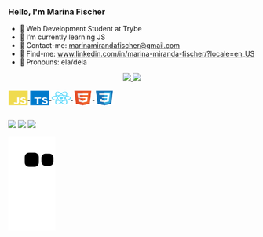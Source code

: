 ### Hello, I'm Marina Fischer

- 📜 Web Development Student at Trybe
- 🌱 I’m currently learning JS
- 📩 Contact-me: marinamirandafischer@gmail.com
- 📍 Find-me: www.linkedin.com/in/marina-miranda-fischer/?locale=en_US
- 🙂 Pronouns: ela/dela

<div align="center">
  <a href="https://github.com/marinafischer">
  <img height="180em" src="https://github-readme-stats.vercel.app/api?username=marinafischer&show_icons=true&theme=dracula&include_all_commits=true&count_private=true"/>
  <img height="180em" src="https://github-readme-stats.vercel.app/api/top-langs/?username=marinafischer&layout=compact&langs_count=7&theme=dracula"/>
</div>

<div style="display: inline_block"><br>
  <img align="center" alt="Nina-Js" height="30" width="40" src="https://raw.githubusercontent.com/devicons/devicon/master/icons/javascript/javascript-plain.svg">
  <img align="center" alt="Nina-Ts" height="30" width="40" src="https://raw.githubusercontent.com/devicons/devicon/master/icons/typescript/typescript-plain.svg">
  <img align="center" alt="Nina-React" height="30" width="40" src="https://raw.githubusercontent.com/devicons/devicon/master/icons/react/react-original.svg">
  <img align="center" alt="Nina-HTML" height="30" width="40" src="https://raw.githubusercontent.com/devicons/devicon/master/icons/html5/html5-original.svg">
  <img align="center" alt="Nina-CSS" height="30" width="40" src="https://raw.githubusercontent.com/devicons/devicon/master/icons/css3/css3-original.svg">
</div>
  
  ## 
  
  <div> 
  <a href="https://www.instagram.com/ninammf/" target="_blank"><img src="https://img.shields.io/badge/-Instagram-%23E4405F?style=for-the-badge&logo=instagram&logoColor=white" target="_blank"></a> 
  <a href = "mailto:marinamirandafischer@gmail.com"><img src="https://img.shields.io/badge/-Gmail-%23333?style=for-the-badge&logo=gmail&logoColor=white" target="_blank"></a>
  <a href="https://www.linkedin.com/in/marina-miranda-fischer/?locale=en_US" target="_blank"><img src="https://img.shields.io/badge/-LinkedIn-%230077B5?style=for-the-badge&logo=linkedin&logoColor=white" target="_blank"></a> 
 
  ![Snake animation](https://github.com/rafaballerini/rafaballerini/blob/output/github-contribution-grid-snake.svg)
 
</div>
  
